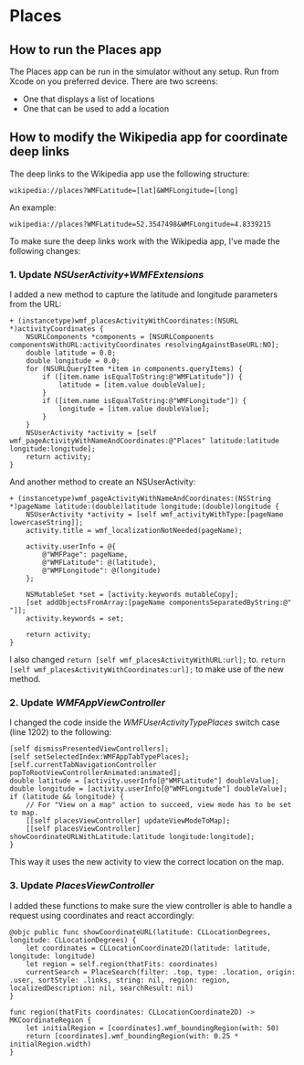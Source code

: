 #  Places

## How to run the Places app

The Places app can be run in the simulator without any setup. Run from Xcode on you preferred device.
There are two screens: 
- One that displays a list of locations
- One that can be used to add a location

## How to modify the Wikipedia app for coordinate deep links

The deep links to the Wikipedia app use the following structure:

`wikipedia://places?WMFLatitude=[lat]&WMFLongitude=[long]`

An example:

`wikipedia://places?WMFLatitude=52.3547498&WMFLongitude=4.8339215`

To make sure the deep links work with the Wikipedia app, I've made the following changes:

### 1. Update *NSUserActivity+WMFExtensions* 
I added a new method to capture the latitude and longitude parameters from the URL:

```objc
+ (instancetype)wmf_placesActivityWithCoordinates:(NSURL *)activityCoordinates {
    NSURLComponents *components = [NSURLComponents componentsWithURL:activityCoordinates resolvingAgainstBaseURL:NO];
    double latitude = 0.0;
    double longitude = 0.0;
    for (NSURLQueryItem *item in components.queryItems) {
        if ([item.name isEqualToString:@"WMFLatitude"]) {
            latitude = [item.value doubleValue];
        }
        if ([item.name isEqualToString:@"WMFLongitude"]) {
            longitude = [item.value doubleValue];
        }
    }
    NSUserActivity *activity = [self wmf_pageActivityWithNameAndCoordinates:@"Places" latitude:latitude longitude:longitude];
    return activity;
}
```

And another method to create an NSUserActivity:

```objc
+ (instancetype)wmf_pageActivityWithNameAndCoordinates:(NSString *)pageName latitude:(double)latitude longitude:(double)longitude {
    NSUserActivity *activity = [self wmf_activityWithType:[pageName lowercaseString]];
    activity.title = wmf_localizationNotNeeded(pageName);

    activity.userInfo = @{
        @"WMFPage": pageName,
        @"WMFLatitude": @(latitude),
        @"WMFLongitude": @(longitude)
    };

    NSMutableSet *set = [activity.keywords mutableCopy];
    [set addObjectsFromArray:[pageName componentsSeparatedByString:@" "]];
    activity.keywords = set;

    return activity;
}
```

I also changed 
`return [self wmf_placesActivityWithURL:url];` to. `return [self wmf_placesActivityWithCoordinates:url];` to make use of the new method.

### 2. Update *WMFAppViewController*
I changed the code inside the *WMFUserActivityTypePlaces* switch case (line 1202) to the following:

```objc
[self dismissPresentedViewControllers];
[self setSelectedIndex:WMFAppTabTypePlaces];
[self.currentTabNavigationController popToRootViewControllerAnimated:animated];
double latitude = [activity.userInfo[@"WMFLatitude"] doubleValue];
double longitude = [activity.userInfo[@"WMFLongitude"] doubleValue];
if (latitude && longitude) {
    // For "View on a map" action to succeed, view mode has to be set to map.
    [[self placesViewController] updateViewModeToMap];
    [[self placesViewController] showCoordinateURLWithLatitude:latitude longitude:longitude];
}
```

This way it uses the new activity to view the correct location on the map.

### 3. Update *PlacesViewController* 
I added these functions to make sure the view controller is able to handle a request using coordinates and react accordingly:

```objc
@objc public func showCoordinateURL(latitude: CLLocationDegrees, longitude: CLLocationDegrees) {
    let coordinates = CLLocationCoordinate2D(latitude: latitude, longitude: longitude)
    let region = self.region(thatFits: coordinates)
    currentSearch = PlaceSearch(filter: .top, type: .location, origin: .user, sortStyle: .links, string: nil, region: region, localizedDescription: nil, searchResult: nil)
}

func region(thatFits coordinates: CLLocationCoordinate2D) -> MKCoordinateRegion {
    let initialRegion = [coordinates].wmf_boundingRegion(with: 50)
    return [coordinates].wmf_boundingRegion(with: 0.25 * initialRegion.width)
}
```


